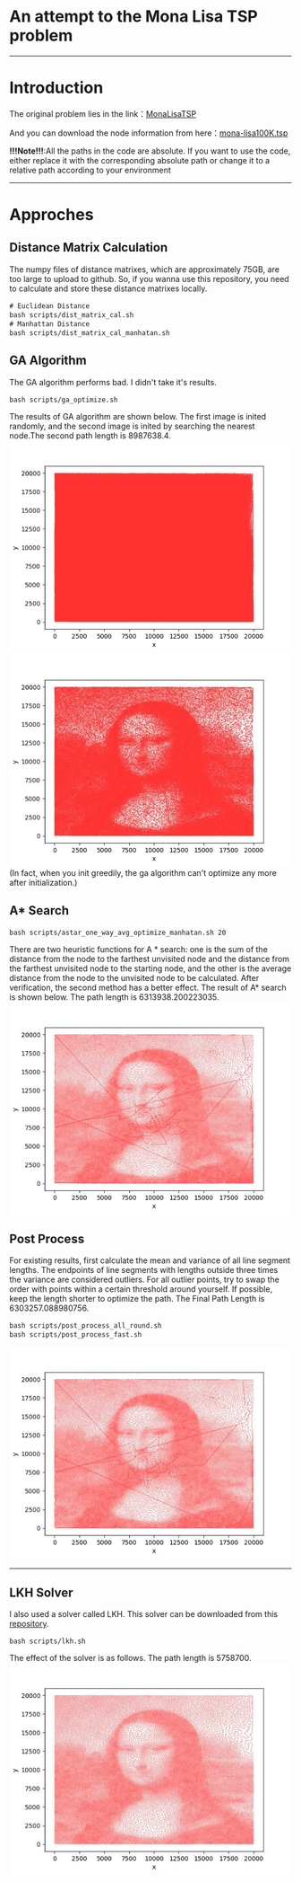 # An attempt to the Mona Lisa TSP problem
---
# Introduction

The original problem lies in the link：[MonaLisaTSP](https://www.math.uwaterloo.ca/tsp/data/ml/monalisa.html)

And you can download the node information from here：[mona-lisa100K.tsp](https://www.math.uwaterloo.ca/tsp/data/ml/mona-lisa100K.tsp)

**!!!Note!!!**:All the paths in the code are absolute. If you want to use the code, either replace it with the corresponding absolute path or change it to a relative path according to your environment

---
# Approches
## Distance Matrix Calculation
The numpy files of distance matrixes, which are approximately 75GB, are too large to upload to github. So, if you wanna use this repository, you need to calculate and store these distance matrixes locally.
```
# Euclidean Distance
bash scripts/dist_matrix_cal.sh
# Manhattan Distance
bash scripts/dist_matrix_cal_manhatan.sh
```
## GA Algorithm
The GA algorithm performs bad. I didn't take it's results. 
```
bash scripts/ga_optimize.sh
```
The results of GA algorithm are shown below. The first image is inited randomly, and the second image is inited by searching the nearest node.The second path length is 8987638.4.
![random init](./img/ga_rand_20.jpg)
![greedy init](./img/ga_20.jpg)
(In fact, when you init greedily, the ga algorithm can't optimize any more after initialization.)

## A* Search
```
bash scripts/astar_one_way_avg_optimize_manhatan.sh 20
```
There are two heuristic functions for A * search: one is the sum of the distance from the node to the farthest unvisited node and the distance from the farthest unvisited node to the starting node, and the other is the average distance from the node to the unvisited node to be calculated. After verification, the second method has a better effect.
The result of A* search is shown below. The path length is 6313938.200223035.
![](./img/astar_one_avg_0.jpg)

## Post Process
For existing results, first calculate the mean and variance of all line segment lengths. The endpoints of line segments with lengths outside three times the variance are considered outliers. For all outlier points, try to swap the order with points within a certain threshold around yourself. If possible, keep the length shorter to optimize the path. The Final Path Length is 6303257.088980756.
```
bash scripts/post_process_all_round.sh
bash scripts/post_process_fast.sh
```
![](./img/result_fast.jpg)

---
## LKH Solver
I also used a solver called LKH. This solver can be downloaded from this [repository](https://github.com/ntnu-arl/LKH_TSP). 
```
bash scripts/lkh.sh
```
The effect of the solver is as follows. The path length is 5758700.
![](./img/lkh_init.jpg)
